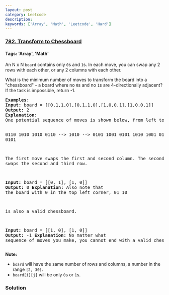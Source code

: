 ```yaml
---
layout: post
category: Leetcode
description: 
keywords: ['Array', 'Math', 'Leetcode', 'Hard']
---
```

### [782. Transform to Chessboard](https://leetcode.com/problems/transform-to-chessboard)

#### Tags: 'Array', 'Math'

<div class="content__u3I1 question-content__JfgR"><div><p>An N x N <code>board</code> contains only <code>0</code>s and <code>1</code>s. In each move, you can swap any 2 rows with each other, or any 2 columns with each other.</p>
<p>What is the minimum number of moves to transform the board into a "chessboard" - a board where no <code>0</code>s and no <code>1</code>s are 4-directionally adjacent? If the task is impossible, return -1.</p>
<pre><strong>Examples:</strong>
<strong>Input:</strong> board = [[0,1,1,0],[0,1,1,0],[1,0,0,1],[1,0,0,1]]
<strong>Output:</strong> 2
<strong>Explanation:</strong>
One potential sequence of moves is shown below, from left to right:

0110     1010     1010
0110 --&gt; 1010 --&gt; 0101
1001     0101     1010
1001     0101     0101

The first move swaps the first and second column.
The second move swaps the second and third row.


<strong>Input:</strong> board = [[0, 1], [1, 0]]
<strong>Output:</strong> 0
<strong>Explanation:</strong>
Also note that the board with 0 in the top left corner,
01
10

is also a valid chessboard.

<strong>Input:</strong> board = [[1, 0], [1, 0]]
<strong>Output:</strong> -1
<strong>Explanation:</strong>
No matter what sequence of moves you make, you cannot end with a valid chessboard.
</pre>
<p><strong>Note:</strong></p>
<ul>
<li><code>board</code> will have the same number of rows and columns, a number in the range <code>[2, 30]</code>.</li>
<li><code>board[i][j]</code> will be only <code>0</code>s or <code>1</code>s.</li>
</ul>
</div></div>

### Solution
